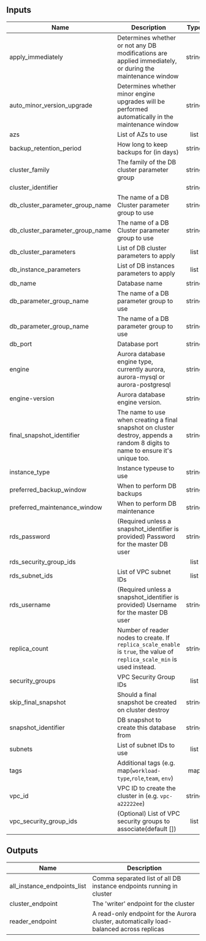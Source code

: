 
## Inputs

| Name | Description | Type | Default | Required |
|------|-------------|:----:|:-----:|:-----:|
| apply_immediately | Determines whether or not any DB modifications are applied immediately, or during the maintenance window | string | `false` | no |
| auto_minor_version_upgrade | Determines whether minor engine upgrades will be performed automatically in the maintenance window | string | `true` | no |
| azs | List of AZs to use | list | - | yes |
| backup_retention_period | How long to keep backups for (in days) | string | `7` | no |
| cluster_family | The family of the DB cluster parameter group | string | `aurora5.7` | no |
| cluster_identifier |  | string | - | yes |
| db_cluster_parameter_group_name | The name of a DB Cluster parameter group to use | string | `default.aurora5.6` | no |
| db_cluster_parameter_group_name | The name of a DB Cluster parameter group to use | string | `default.aurora5.6` | no |
| db_cluster_parameters | List of DB cluster parameters to apply | list | `<list>` | no |
| db_instance_parameters | List of DB instances parameters to apply | list | `<list>` | no |
| db_name | Database name | string | `dba_ops` | no |
| db_parameter_group_name | The name of a DB parameter group to use | string | `default.aurora5.6` | no |
| db_parameter_group_name | The name of a DB parameter group to use | string | `default.aurora5.6` | no |
| db_port | Database port | string | `3306` | no |
| engine | Aurora database engine type, currently aurora, aurora-mysql or aurora-postgresql | string | `aurora` | no |
| engine-version | Aurora database engine version. | string | `5.7.12a` | no |
| final_snapshot_identifier | The name to use when creating a final snapshot on cluster destroy, appends a random 8 digits to name to ensure it's unique too. | string | `` | no |
| instance_type | Instance typeuse to use | string | `db.t2.medium` | no |
| preferred_backup_window | When to perform DB backups | string | `02:00-03:00` | no |
| preferred_maintenance_window | When to perform DB maintenance | string | `sun:05:00-sun:06:00` | no |
| rds_password | (Required unless a snapshot_identifier is provided) Password for the master DB user | string | - | yes |
| rds_security_group_ids |  | list | - | yes |
| rds_subnet_ids | List of VPC subnet IDs | list | - | yes |
| rds_username | (Required unless a snapshot_identifier is provided) Username for the master DB user | string | - | yes |
| replica_count | Number of reader nodes to create.  If `replica_scale_enable` is `true`, the value of `replica_scale_min` is used instead. | string | `0` | no |
| security_groups | VPC Security Group IDs | list | `<list>` | no |
| skip_final_snapshot | Should a final snapshot be created on cluster destroy | string | `false` | no |
| snapshot_identifier | DB snapshot to create this database from | string | `` | no |
| subnets | List of subnet IDs to use | list | - | yes |
| tags | Additional tags (e.g. map(`workload-type`,`role`,`team`, `env`) | map | - | yes |
| vpc_id | VPC ID to create the cluster in (e.g. `vpc-a22222ee`) | string | - | yes |
| vpc_security_group_ids | (Optional) List of VPC security groups to associate(default []) | list | `<list>` | no |

## Outputs

| Name | Description |
|------|-------------|
| all_instance_endpoints_list | Comma separated list of all DB instance endpoints running in cluster |
| cluster_endpoint | The 'writer' endpoint for the cluster |
| reader_endpoint | A read-only endpoint for the Aurora cluster, automatically load-balanced across replicas |

